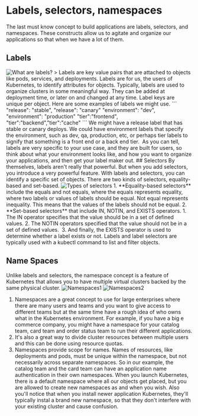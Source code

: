 # Labels, selectors, namespaces
The last must know concept to build applications are labels, selectors, and namespaces. These constructs allow us to agitate and organize our applications so that when we have a lot of them.
## Labels
<img src="images/" alt="What are labels?">
> Labels are key value pairs that are attached to objects like pods, services, and deployments. Labels are for us, the users of Kubernetes, to identify attributes for objects.
Typically, labels are used to organize clusters in some meaningful way. They can be added at deployment time, or later on and changed at any time.
Label keys are unique per object. Here are some examples of labels we might use.
```
"release": "stable", "release": "canary"
"environment": "dev", "environment": "production"
"tier":"frontend", "tier":"backend","tier":"cache"
```
We might have a release label that has stable or canary deploys. We could have environment labels that specify the environment, such as dev, qa, production, etc, or perhaps tier labels to signify that something is a front end or a back end tier. 
As you can tell, labels are very specific to your use case, and they are built for users, so think about what your environment looks like, and how you want to organize your applications, and then get your label maker out.
## Selectors
By themselves, labels aren't really that powerful. But when you add selectors, you introduce a very powerful feature. With labels and selectors, you can identify a specific set of objects.
There are two kinds of selectors, equality-based and set-based.
<img src="images/" alt="Types of selectors">
1. **Equality-based selectors** include the equals and not equals, where the equals represents equality, where two labels or values of labels should be equal. Not equal represents inequality. This means that the values of the labels should not be equal.
2. **Set-based selectors** that include IN, NOTIN, and EXISTS operators.
1. The IN operator specifies that the value should be in a set of defined values.
2. The NOTIN operators specified that the value should not be in a set of defined values. 
3. And finally, the EXISTS operator is used to determine whether a label exists or not.
Labels and label selectors are typically used with a kubectl command to list and filter objects.

## Name Spaces
Unlike labels and selectors, the namespace concept is a feature of Kubernetes that allows you to have multiple virtual clusters backed by the same physical cluster.
<img src="images/" alt="Namespaces1">
<img src="images/" alt="Namespaces2">
1. Namespaces are a great concept to use for large enterprises where there are many users and teams and you want to give access to different teams but at the same time have a rough idea of who owns what in the Kubernetes environment. For example, if you have a big e commerce company, you might have a namespace for your catalog team, card team and order status team to run their different applications.
2. It's also a great way to divide cluster resources between multiple users and this can be done using resource quotas. 
3. Namespaces provide scope for names. Names of resources, like deployments and pods, must be unique within the namespace, but not necessarily across separate namespaces. So in our example, the catalog team and the card team can have an application name authentication in their own namespaces. When you launch Kubernetes, there is a default namespace where all our objects get placed, but you are allowed to create new namespaces as and when you wish.
Also you'll notice that when you install newer application Kubernetes, they'll typically instal a brand new namespace, so that they don't interfere with your existing cluster and cause confusion.
